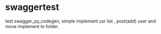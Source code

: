 # swaggertest
test swagger_py_codegen, simple implement usr list , post(add) user
and move implement to folder.

